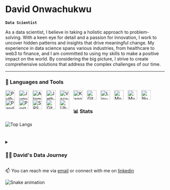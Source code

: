 # David Onwachukwu

**`Data Scientist`**

As a data scientist, I believe in taking a holistic approach to problem-solving. With a keen eye for detail and a passion for innovation, I work to uncover hidden patterns and insights that drive meaningful change. My experience in data science spans various industries, from healthcare to web3 to finance, and I am committed to using my skills to make a positive impact on the world. By considering the big picture, I strive to create comprehensive solutions that address the complex challenges of our time.

---

### 🧰 Languages and Tools  

<img align="left" alt="Python" width="30px" style="padding-right:10px;" src="https://cdn.jsdelivr.net/gh/devicons/devicon/icons/python/python-plain.svg" />
<img align="left" alt="Jupyter" width="30px" style="padding-right:10px;" src="https://cdn.jsdelivr.net/gh/devicons/devicon/icons/jupyter/jupyter-original.svg"/>
<img align="left" alt="Atom" width="30px" style="padding-right:10px;" src="https://cdn.jsdelivr.net/gh/devicons/devicon/icons/atom/atom-original.svg" />
<img align="left" alt="Jetbrains" width="30px" style="padding-right:10px;" src="https://cdn.jsdelivr.net/gh/devicons/devicon/icons/jetbrains/jetbrains-original.svg" />
<img align="left" alt="Vscode" width="30px" style="padding-right:10px;" src="https://cdn.jsdelivr.net/gh/devicons/devicon/icons/vscode/vscode-original.svg" />
<img align="left" alt="Kaggle" width="30px" style="padding-right:10px;" src="https://cdn.jsdelivr.net/gh/devicons/devicon/icons/kaggle/kaggle-original.svg" />
<img align="left" alt="Git" width="30px" style="padding-right:10px;" src="https://cdn.jsdelivr.net/gh/devicons/devicon/icons/git/git-original.svg" />
<img align="left" alt="Linux" width="30px" style="padding-right:10px;" src="https://cdn.jsdelivr.net/gh/devicons/devicon/icons/linux/linux-original.svg" />
<img align="left" alt="Mongodb" width="30px" style="padding-right:10px;" src="https://cdn.jsdelivr.net/gh/devicons/devicon/icons/mongodb/mongodb-original.svg" />
<img align="left" alt="Mysql" width="30px" style="padding-right:10px;" src="https://cdn.jsdelivr.net/gh/devicons/devicon/icons/mysql/mysql-original.svg" />
<img align="left" alt="Numpy" width="30px" style="padding-right:10px;" src="https://cdn.jsdelivr.net/gh/devicons/devicon/icons/numpy/numpy-original.svg" />
<img align="left" alt="Pandas" width="30px" style="padding-right:10px;" src="https://cdn.jsdelivr.net/gh/devicons/devicon/icons/pandas/pandas-original.svg" />
<img align="left" alt="Postgre" width="30px" style="padding-right:10px;" src="https://cdn.jsdelivr.net/gh/devicons/devicon/icons/postgresql/postgresql-original.svg" />
<img align="left" alt="SPSS" width="30px" style="padding-right:10px;" src="https://cdn.jsdelivr.net/gh/devicons/devicon/icons/spss/spss-original.svg" />
<img align="left" alt="GitHub" width="30px" style="padding-right:10px;" src="https://cdn.jsdelivr.net/gh/devicons/devicon/icons/github/github-original.svg" />
<img align="left" alt="Ubuntu" width="30px" style="padding-right:10px;" src="https://cdn.jsdelivr.net/gh/devicons/devicon/icons/ubuntu/ubuntu-plain.svg" />

<br />

#


### 📊 Stats

![Top Langs](https://github-readme-stats.vercel.app/api/top-langs/?username=Zummy2&hide_progress=true&show_icons=true&theme=transparent)

#

<details>
 <summary><h3>👨‍💻 David's Data Journey</h3></summary>
My journey into the world of data science and machine learning began with a simple curiosity in my sophomore year as a Statistics undergrad. But as I delved deeper into the subject matter, I realized that this was more than just a passing interest. It was a calling, a passion that I couldn't ignore. I started to learn about data analysis and its applications in various fields, especially healthcare, finance, and sports. I knew that I wanted to apply these skills in the real world.

After completing a few internships, I landed a job as a data analyst where I worked with large datasets and helped to drive business decisions through data insights. As I continued to gain experience, I transitioned into a data scientist role where I was responsible for building and deploying predictive models. In web3, I have explored the exciting world of decentralized technologies, building models to predict market trends and optimize transactions.

As I gained more experience and moved up the ladder, I faced new challenges and opportunities. I had to learn how to communicate effectively with stakeholders, build models that were both accurate and scalable, and stay up-to-date with the latest developments in the field. But I was motivated by the potential impact of my work and the satisfaction of seeing my models make a difference in the real world.

My journey has not been without its share of setbacks and struggles. There were times when I felt overwhelmed by the complexity of the problems I was trying to solve, or frustrated by the limitations of the data or tools I had available. But I never lost sight of my ultimate goal.

But I know that there is still so much more to learn and achieve. As an AI engineer, I want to be at the forefront of developing the next generation of intelligent systems. I want to help solve some of the world's most pressing problems, from climate change to healthcare access to economic inequality. And I believe that with the skills, knowledge, and experience I have gained so far, I am well on my way to making that vision a reality.

My journey is far from over. But I am excited to see where it will take me next, and I am committed to pushing myself to new heights in pursuit of my passion for data science and machine learning.
 </details> 
 
📫 You can reach me via [email](mailto:davidonwachukwu00@gmail.com) or connect with me on [linkedin](https://www.linkedin.com/in/david-onwachukwu)

![Snake animation](https://github.com/thepiyushmalhotra/thepiyushmalhotra/blob/output/github-contribution-grid-snake.svg)





